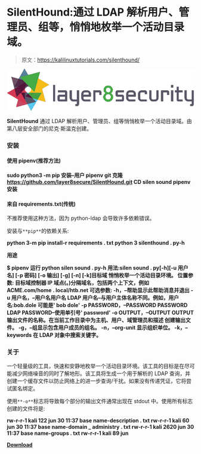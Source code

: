 # SilentHound:通过 LDAP 解析用户、管理员、组等，悄悄地枚举一个活动目录域。

> 原文：<https://kalilinuxtutorials.com/silenthound/>

[![](img/74ab71b5a217cde5fed2f1e156b5a7e7.png)](https://blogger.googleusercontent.com/img/b/R29vZ2xl/AVvXsEjEiDI94zZQmbz3qtklZ6D0YOz7ooNGFYmA5kG00TXToW_oWJn35nBRjKJIOd63k-Z9X8kRpwpm9R7Sg3PCSB_Ob5qbeiw1lwdwJS3RjBsj7gSWNpysn6I_owtcwebUCtNlwrjYu3RUDzM3i9lXqd5gdT806phQXRvIXQEDupmcMwSEwjjFfEZ7D5TP/s728/96061566-93d8af00-0e61-11eb-8b84-3fd207290be2%20(2).png)

**SilentHound** 通过 LDAP 解析用户、管理员、组等悄悄枚举一个活动目录域。由第八层安全部门的尼克·斯温克创建。

### 安装

#### 使用 pipenv(推荐方法)

**sudo python3 -m pip 安装–用户 pipenv
git 克隆 https://github.com/layer8secure/SilentHound.git
CD silen sound
pipenv 安装**

#### 来自 requirements.txt(传统)

不推荐使用这种方法，因为 python-ldap 会导致许多依赖错误。

安装与`**pip**`的依赖关系:

**python 3-m pip install-r requirements . txt
python 3 silenthound . py-h**

**用途**

**$ pipenv 运行 python silen sound . py-h
用法:silen sound . py[-h][-u 用户名] [-p 密码] [-o 输出] [-g] [-n] [-k]目标域
悄悄枚举一个活动目录环境。
位置参数:
目标域控制器 IP
域点(。)分隔域名，包括两个上下文，例如 ACME.com/home . local/htb.net
可选参数:
-h，–帮助显示此帮助消息并退出
-u 用户名，–用户名用户名
LDAP 用户名–与用户主体名称不同。例如，用户名:bob.dole 可能是' bob
dole'
-p PASSWORD，–PASSWORD PASSWORD
LDAP PASSWORD–使用单引号' password'
-o OUTPUT，–OUTPUT OUTPUT
输出文件的名称。在当前工作目录中为主机、用户、域管理员和描述
创建输出文件。
-g，–组显示包含用户成员的组名。
-n，–org-unit 显示组织单位。
-k，–keywords 在 LDAP 对象中搜索关键字。**

### 关于

一个轻量级的工具，快速和安静地枚举一个活动目录环境。该工具的目标是在尽可能减少网络噪音的同时了解地形。该工具将生成一个用于解析的 LDAP 查询，并创建一个缓存文件以防止网络上的进一步查询/干扰。如果没有传递凭证，它将尝试匿名绑定。

使用`**-o**`标志将导致每个部分的输出文件通常出现在 stdout 中。使用所有标志创建的文件将是:

**rw-r-r-1 kali 122 jun 30 11:37 base name-description . txt
rw-r-r-1 kali 60 jun 30 11:37 base name-domain _ administry . txt
rw-r-r-1 kali 2620 jun 30 11:37 base name-groups . txt
rw-r-r-1 kali 89 jun**

[**Download**](https://github.com/layer8secure/SilentHound)